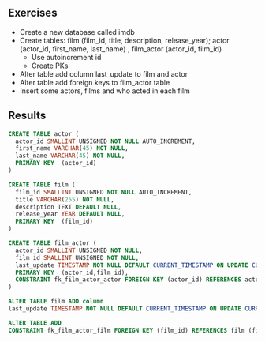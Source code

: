 ## Exercises

- Create a new database called imdb
- Create tables: film (film_id, title, description, release_year);
  actor (actor_id, first_name, last_name) , film_actor (actor_id, film_id)
  - Use autoincrement id
  - Create PKs
- Alter table add column last_update to film and actor
- Alter table add foreign keys to film_actor table 
- Insert some actors, films and who acted in each film

## Results

```sql
CREATE TABLE actor (
  actor_id SMALLINT UNSIGNED NOT NULL AUTO_INCREMENT,
  first_name VARCHAR(45) NOT NULL,
  last_name VARCHAR(45) NOT NULL,  
  PRIMARY KEY  (actor_id)  
)

CREATE TABLE film (
  film_id SMALLINT UNSIGNED NOT NULL AUTO_INCREMENT,
  title VARCHAR(255) NOT NULL,
  description TEXT DEFAULT NULL,
  release_year YEAR DEFAULT NULL,
  PRIMARY KEY  (film_id)
)

CREATE TABLE film_actor (
  actor_id SMALLINT UNSIGNED NOT NULL,
  film_id SMALLINT UNSIGNED NOT NULL,
  last_update TIMESTAMP NOT NULL DEFAULT CURRENT_TIMESTAMP ON UPDATE CURRENT_TIMESTAMP,
  PRIMARY KEY  (actor_id,film_id),
  CONSTRAINT fk_film_actor_actor FOREIGN KEY (actor_id) REFERENCES actor (actor_id) ON DELETE RESTRICT ON UPDATE CASCADE
)
```

```sql 
ALTER TABLE film ADD column
last_update TIMESTAMP NOT NULL DEFAULT CURRENT_TIMESTAMP ON UPDATE CURRENT_TIMESTAMP,
```

```sql
ALTER TABLE ADD
CONSTRAINT fk_film_actor_film FOREIGN KEY (film_id) REFERENCES film (film_id) ON DELETE RESTRICT ON UPDATE CASCADE
```
